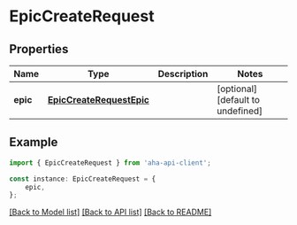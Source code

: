 # EpicCreateRequest


## Properties

Name | Type | Description | Notes
------------ | ------------- | ------------- | -------------
**epic** | [**EpicCreateRequestEpic**](EpicCreateRequestEpic.md) |  | [optional] [default to undefined]

## Example

```typescript
import { EpicCreateRequest } from 'aha-api-client';

const instance: EpicCreateRequest = {
    epic,
};
```

[[Back to Model list]](../README.md#documentation-for-models) [[Back to API list]](../README.md#documentation-for-api-endpoints) [[Back to README]](../README.md)
